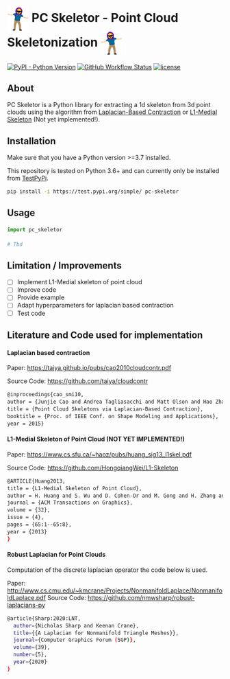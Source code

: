 <p align="center">
<h1>
  <img style="vertical-align:middle" width="10%" src="img/PCSkeletor_left.png">
  <b style="">PC Skeletor - Point Cloud Skeletonization</b>
  <img style="vertical-align:middle" width="10%" src="img/PCSkeletor.png">
</h1></p>

<a href="https://img.shields.io/pypi/pyversions/pc_skeletor"><img alt="PyPI - Python Version" src="https://img.shields.io/pypi/pyversions/pc_skeletor"></a>
<a href="https://github.com/meyerls/PC-Skeletor/actions"><img alt="GitHub Workflow Status" src="https://img.shields.io/github/workflow/status/meyerls/PC-Skeletor/Python%20package"></a>
<a href="https://github.com/meyerls/PC-Skeletor/blob/main/LICENSE"><img alt="license" src="https://img.shields.io/github/license/meyerls/PC-Skeletor"></a>

## About

PC Skeletor is a Python library for extracting a 1d skeleton from 3d point clouds using the algorithm from 
[Laplacian-Based Contraction](https://taiya.github.io/pubs/cao2010cloudcontr.pdf) or 
[L1-Medial Skeleton](https://www.cs.sfu.ca/~haoz/pubs/huang_sig13_l1skel.pdf) (Not yet implemented!).


## Installation
Make sure that you have a Python version >=3.7 installed.

This repository is tested on Python 3.6+ and can currently only be installed from [TestPyPi](https://test.pypi.org/project/pc-skeletor/).
 ````bash
pip install -i https://test.pypi.org/simple/ pc-skeletor
 ````

## Usage
````python
import pc_skeletor

# Tbd

````

## Limitation / Improvements

- [ ] Implement L1-Medial skeleton of point cloud
- [ ] Improve code
- [ ] Provide example
- [ ] Adapt hyperparameters for laplacian based contraction
- [ ] Test code 

## Literature and Code used for implementation

#### Laplacian based contraction

Paper: https://taiya.github.io/pubs/cao2010cloudcontr.pdf

Source Code: https://github.com/taiya/cloudcontr

````bash
@inproceedings{cao_smi10,
author = {Junjie Cao and Andrea Tagliasacchi and Matt Olson and Hao Zhang and Zhixun Su},
title = {Point Cloud Skeletons via Laplacian-Based Contraction},
booktitle = {Proc. of IEEE Conf. on Shape Modeling and Applications},
year = 2015}
````

#### L1-Medial Skeleton of Point Cloud (NOT YET IMPLEMENTED!)

Paper: https://www.cs.sfu.ca/~haoz/pubs/huang_sig13_l1skel.pdf

Source Code: https://github.com/HongqiangWei/L1-Skeleton

````bash
@ARTICLE{Huang2013,
title = {L1-Medial Skeleton of Point Cloud},
author = H. Huang and S. Wu and D. Cohen-Or and M. Gong and H. Zhang and G. Li and B.Chen},
journal = {ACM Transactions on Graphics},
volume = {32},
issue = {4},
pages = {65:1--65:8},
year = {2013}
}
````

#### Robust Laplacian for Point Clouds

Computation of the discrete laplacian operator the code below is used.

Paper: http://www.cs.cmu.edu/~kmcrane/Projects/NonmanifoldLaplace/NonmanifoldLaplace.pdf
Source Code: https://github.com/nmwsharp/robust-laplacians-py

````bash
@article{Sharp:2020:LNT,
  author={Nicholas Sharp and Keenan Crane},
  title={{A Laplacian for Nonmanifold Triangle Meshes}},
  journal={Computer Graphics Forum (SGP)},
  volume={39},
  number={5},
  year={2020}
}
````

